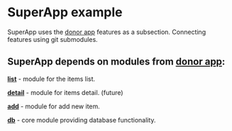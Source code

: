 SuperApp example
=====================================================
SuperApp uses the [donor app](https://github.com/AlexeyPanchenko/multimodule-app-example) features as a subsection. Connecting features using git submodules.

SuperApp depends on modules from [donor app](https://github.com/AlexeyPanchenko/multimodule-app-example):
--------------------------------
**[list](https://github.com/AlexeyPanchenko/multimodule-app-example/tree/master/list)** - module for the items list.

**[detail](https://github.com/AlexeyPanchenko/multimodule-app-example/tree/master/detail)** - module for items detail. (future)

**[add](https://github.com/AlexeyPanchenko/multimodule-app-example/tree/master/add)** - module for add new item.

**[db](https://github.com/AlexeyPanchenko/multimodule-app-example/tree/master/db)** - core module providing database functionality.